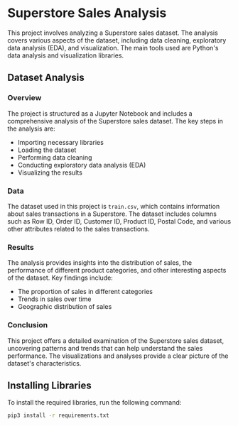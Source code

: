 # Superstore Sales Analysis

This project involves analyzing a Superstore sales dataset. The analysis covers various aspects of the dataset, including data cleaning, exploratory data analysis (EDA), and visualization. The main tools used are Python's data analysis and visualization libraries.

## Dataset Analysis

### Overview

The project is structured as a Jupyter Notebook and includes a comprehensive analysis of the Superstore sales dataset. The key steps in the analysis are:

- Importing necessary libraries
- Loading the dataset
- Performing data cleaning
- Conducting exploratory data analysis (EDA)
- Visualizing the results

### Data

The dataset used in this project is `train.csv`, which contains information about sales transactions in a Superstore. The dataset includes columns such as Row ID, Order ID, Customer ID, Product ID, Postal Code, and various other attributes related to the sales transactions.

### Results

The analysis provides insights into the distribution of sales, the performance of different product categories, and other interesting aspects of the dataset. Key findings include:

- The proportion of sales in different categories
- Trends in sales over time
- Geographic distribution of sales

### Conclusion

This project offers a detailed examination of the Superstore sales dataset, uncovering patterns and trends that can help understand the sales performance. The visualizations and analyses provide a clear picture of the dataset's characteristics.

## Installing Libraries

To install the required libraries, run the following command:
```bash
pip3 install -r requirements.txt
